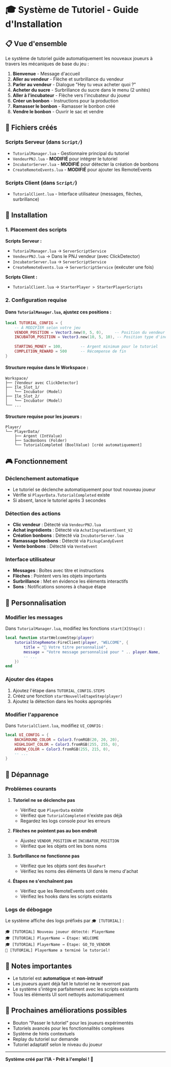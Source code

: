 # 🎓 Système de Tutoriel - Guide d'Installation

## 📋 Vue d'ensemble

Le système de tutoriel guide automatiquement les nouveaux joueurs à travers les mécaniques de base du jeu :

1. **Bienvenue** - Message d'accueil
2. **Aller au vendeur** - Flèche et surbrillance du vendeur
3. **Parler au vendeur** - Dialogue "Hey tu veux acheter quoi ?"
4. **Acheter du sucre** - Surbrillance du sucre dans le menu (2 unités)
5. **Aller à l'incubateur** - Flèche vers l'incubateur du joueur
6. **Créer un bonbon** - Instructions pour la production
7. **Ramasser le bonbon** - Ramasser le bonbon créé
8. **Vendre le bonbon** - Ouvrir le sac et vendre

## 📁 Fichiers créés

### Scripts Serveur (dans `Script/`)
- `TutorialManager.lua` - Gestionnaire principal du tutoriel
- `VendeurPNJ.lua` - **MODIFIÉ** pour intégrer le tutoriel
- `IncubatorServer.lua` - **MODIFIÉ** pour détecter la création de bonbons
- `CreateRemoteEvents.lua` - **MODIFIÉ** pour ajouter les RemoteEvents

### Scripts Client (dans `Script/`)
- `TutorialClient.lua` - Interface utilisateur (messages, flèches, surbrillance)

## 🔧 Installation

### 1. Placement des scripts

**Scripts Serveur :**
- `TutorialManager.lua` → `ServerScriptService`
- `VendeurPNJ.lua` → Dans le PNJ vendeur (avec ClickDetector)
- `IncubatorServer.lua` → `ServerScriptService`
- `CreateRemoteEvents.lua` → `ServerScriptService` (exécuter une fois)

**Scripts Client :**
- `TutorialClient.lua` → `StarterPlayer > StarterPlayerScripts`

### 2. Configuration requise

#### Dans `TutorialManager.lua`, ajustez ces positions :

```lua
local TUTORIAL_CONFIG = {
    -- À MODIFIER selon votre jeu
    VENDOR_POSITION = Vector3.new(0, 5, 0),     -- Position du vendeur
    INCUBATOR_POSITION = Vector3.new(10, 5, 10), -- Position type d'incubateur
    
    STARTING_MONEY = 100,        -- Argent minimum pour le tutoriel
    COMPLETION_REWARD = 500      -- Récompense de fin
}
```

#### Structure requise dans le Workspace :

```
Workspace/
├── [Vendeur avec ClickDetector]
├── Ile_Slot_1/
│   └── Incubator (Model)
├── Ile_Slot_2/
│   └── Incubator (Model)
└── ...
```

#### Structure requise pour les joueurs :

```
Player/
└── PlayerData/
    ├── Argent (IntValue)
    ├── SacBonbons (Folder)
    └── TutorialCompleted (BoolValue) [créé automatiquement]
```

## 🎮 Fonctionnement

### Déclenchement automatique
- Le tutoriel se déclenche automatiquement pour tout nouveau joueur
- Vérifie si `PlayerData.TutorialCompleted` existe
- Si absent, lance le tutoriel après 3 secondes

### Détection des actions
- **Clic vendeur** : Détecté via `VendeurPNJ.lua`
- **Achat ingrédients** : Détecté via `AchatIngredientEvent_V2`
- **Création bonbons** : Détecté via `IncubatorServer.lua`
- **Ramassage bonbons** : Détecté via `PickupCandyEvent`
- **Vente bonbons** : Détecté via `VenteEvent`

### Interface utilisateur
- **Messages** : Boîtes avec titre et instructions
- **Flèches** : Pointent vers les objets importants
- **Surbrillance** : Met en évidence les éléments interactifs
- **Sons** : Notifications sonores à chaque étape

## 🔧 Personnalisation

### Modifier les messages

Dans `TutorialManager.lua`, modifiez les fonctions `start[X]Step()` :

```lua
local function startWelcomeStep(player)
    tutorialStepRemote:FireClient(player, "WELCOME", {
        title = "🎉 Votre titre personnalisé",
        message = "Votre message personnalisé pour " .. player.Name,
        -- ...
    })
end
```

### Ajouter des étapes

1. Ajoutez l'étape dans `TUTORIAL_CONFIG.STEPS`
2. Créez une fonction `startNouvelleEtapeStep(player)`
3. Ajoutez la détection dans les hooks appropriés

### Modifier l'apparence

Dans `TutorialClient.lua`, modifiez `UI_CONFIG` :

```lua
local UI_CONFIG = {
    BACKGROUND_COLOR = Color3.fromRGB(20, 20, 20),
    HIGHLIGHT_COLOR = Color3.fromRGB(255, 255, 0),
    ARROW_COLOR = Color3.fromRGB(255, 215, 0),
    -- ...
}
```

## 🐛 Dépannage

### Problèmes courants

1. **Tutoriel ne se déclenche pas**
   - Vérifiez que `PlayerData` existe
   - Vérifiez que `TutorialCompleted` n'existe pas déjà
   - Regardez les logs console pour les erreurs

2. **Flèches ne pointent pas au bon endroit**
   - Ajustez `VENDOR_POSITION` et `INCUBATOR_POSITION`
   - Vérifiez que les objets ont les bons noms

3. **Surbrillance ne fonctionne pas**
   - Vérifiez que les objets sont des `BasePart`
   - Vérifiez les noms des éléments UI dans le menu d'achat

4. **Étapes ne s'enchaînent pas**
   - Vérifiez que les RemoteEvents sont créés
   - Vérifiez les hooks dans les scripts existants

### Logs de débogage

Le système affiche des logs préfixés par `🎓 [TUTORIAL]` :

```
🎓 [TUTORIAL] Nouveau joueur détecté: PlayerName
🎓 [TUTORIAL] PlayerName → Étape: WELCOME
🎓 [TUTORIAL] PlayerName → Étape: GO_TO_VENDOR
🎉 [TUTORIAL] PlayerName a terminé le tutoriel!
```

## 📝 Notes importantes

- Le tutoriel est **automatique** et **non-intrusif**
- Les joueurs ayant déjà fait le tutoriel ne le reverront pas
- Le système s'intègre parfaitement avec les scripts existants
- Tous les éléments UI sont nettoyés automatiquement

## 🎯 Prochaines améliorations possibles

- Bouton "Passer le tutoriel" pour les joueurs expérimentés
- Tutoriels avancés pour les fonctionnalités complexes
- Système de hints contextuels
- Replay du tutoriel sur demande
- Tutoriel adaptatif selon le niveau du joueur

---

**Système créé par l'IA - Prêt à l'emploi ! 🚀** 